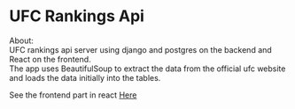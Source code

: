 # UFC Rankings Api

About:<br />
UFC rankings api server using django and postgres on the backend and React on the frontend. <br />
The app uses BeautifulSoup to extract the data from the official ufc website and loads the data initially into the tables.

See the frontend part in react [Here](https://github.com/Azamat-Shogen/ufc_rankings_client)


